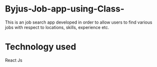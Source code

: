 # Byjus-Job-app-using-Class-

This is an job search app developed in order to allow users to find various jobs with respect to locations, skills, experience etc.

# Technology used

React Js

